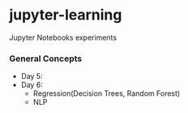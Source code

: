 # jupyter-learning
Jupyter Notebooks experiments

### General Concepts
- Day 5:
- Day 6:
    - Regression(Decision Trees, Random Forest)
    - NLP